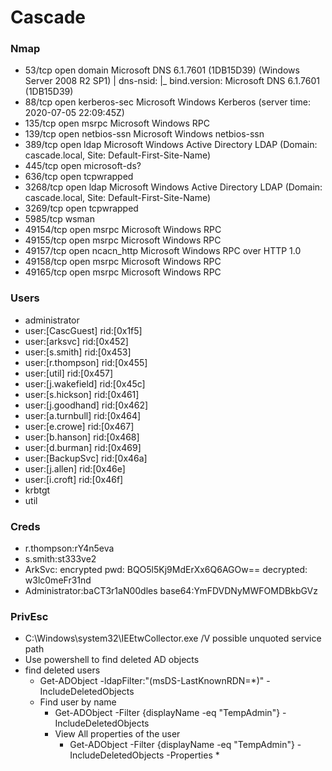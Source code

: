 # Cascade

### Nmap

- 53/tcp    open  domain        Microsoft DNS 6.1.7601 (1DB15D39) (Windows Server 2008 R2 SP1)
  | dns-nsid: 
  |_  bind.version: Microsoft DNS 6.1.7601 (1DB15D39)
- 88/tcp    open  kerberos-sec  Microsoft Windows Kerberos (server time: 2020-07-05 22:09:45Z)
- 135/tcp   open  msrpc         Microsoft Windows RPC
- 139/tcp   open  netbios-ssn   Microsoft Windows netbios-ssn
- 389/tcp   open  ldap          Microsoft Windows Active Directory LDAP (Domain: cascade.local, Site: Default-First-Site-Name)
- 445/tcp   open  microsoft-ds?
- 636/tcp   open  tcpwrapped
- 3268/tcp  open  ldap          Microsoft Windows Active Directory LDAP (Domain: cascade.local, Site: Default-First-Site-Name)
- 3269/tcp  open  tcpwrapped
- 5985/tcp wsman
- 49154/tcp open  msrpc         Microsoft Windows RPC
- 49155/tcp open  msrpc         Microsoft Windows RPC
- 49157/tcp open  ncacn_http    Microsoft Windows RPC over HTTP 1.0
- 49158/tcp open  msrpc         Microsoft Windows RPC
- 49165/tcp open  msrpc         Microsoft Windows RPC

### Users

- administrator
- user:[CascGuest] rid:[0x1f5]                                                                                                                                                                              
- user:[arksvc] rid:[0x452]                                                                                                                                                                                 
- user:[s.smith] rid:[0x453]                                                                                                                                                                                 
- user:[r.thompson] rid:[0x455]                                                                                                                                                                              
- user:[util] rid:[0x457]                                                                                                                                                                                    
- user:[j.wakefield] rid:[0x45c]                                                                                                                                                                             
- user:[s.hickson] rid:[0x461]                                                                                                                                                                               
- user:[j.goodhand] rid:[0x462]                                                                                                                                                                              
- user:[a.turnbull] rid:[0x464]                                                                                                                                                                              
- user:[e.crowe] rid:[0x467]                                                                                                                                                                                 
- user:[b.hanson] rid:[0x468]                                                                                                                                                                                
- user:[d.burman] rid:[0x469]                                                                                                                                                                                
- user:[BackupSvc] rid:[0x46a]                                                                                                                                                                               
- user:[j.allen] rid:[0x46e]                                                                                                                                                                                 
- user:[i.croft] rid:[0x46f]
- krbtgt
- util

### Creds

- r.thompson:rY4n5eva
- s.smith:st333ve2
- ArkSvc: encrypted pwd: BQO5l5Kj9MdErXx6Q6AGOw== decrypted: w3lc0meFr31nd
- Administrator:baCT3r1aN00dles base64:YmFDVDNyMWFOMDBkbGVz

### PrivEsc

- C:\Windows\system32\IEEtwCollector.exe /V possible unquoted service path
- Use powershell to find deleted AD objects
- find deleted users
  - Get-ADObject -ldapFilter:"(msDS-LastKnownRDN=*)" -IncludeDeletedObjects
  - Find user by name
    - Get-ADObject -Filter {displayName -eq "TempAdmin"}  -IncludeDeletedObjects
    - View All properties of the user 
      - Get-ADObject -Filter {displayName -eq "TempAdmin"}  -IncludeDeletedObjects -Properties *

